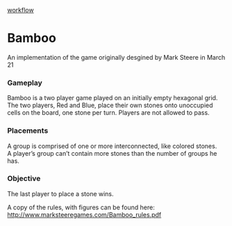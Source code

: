 [workflow](https://github.com/S010MON/Bamboo/actions/workflows/gradle_build.yml/badge.svg)

# Bamboo
An implementation of the game originally desgined by Mark Steere in March 21

### Gameplay
Bamboo is a two player game played on an initially empty hexagonal grid.  The 
two players, Red and Blue, place their own stones onto unoccupied cells on the 
board, one stone per turn.  Players are not allowed to pass.

### Placements 
A group is comprised of one or more interconnected, like colored stones.  
A player’s group can’t contain more stones than the number of groups he has.

### Objective
The last player to place a stone wins.


A copy of the rules, with figures can be found here: http://www.marksteeregames.com/Bamboo_rules.pdf
